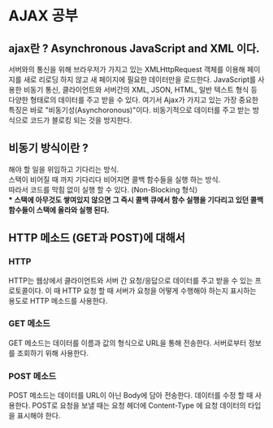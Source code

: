 # AJAX 공부

## ajax란 ? Asynchronous JavaScript and XML 이다.

서버와의 통신을 위해 브라우저가 가지고 있는 XMLHttpRequest 객체를 이용해 페이지를 새로 리로딩 하지 않고 새 페이지에 필요한 데이터만을 로드한다. JavaScript를 사용한 비동기 통신, 클라이언트와 서버간의 XML, JSON, HTML, 일반 텍스트 형식 등 다양한 형태로의 데이터를 주고 받을 수 있다. 여기서 Ajax가 가지고 있는 가장 중요한 특징은 바로 "비동기성(Asynchoronous)"이다. 비동기적으로 데이터를 주고 받는 방식으로 코드가 블로킹 되는 것을 방지한다.

## 비동기 방식이란 ?

해야 할 일을 위임하고 기다리는 방식.
<br />
스택이 비어질 때 까지 기다리다 비어지면 콜백 함수들을 실행 하는 방식.
<br />
따라서 코드를 막힘 없이 실행 할 수 있다. (Non-Blocking 형식)
<br />
<strong>\* 스택에 아무것도 쌓여있지 않으면 그 즉시 콜백 큐에서 함수 실행을 기다리고 있던 콜백 함수들이 스택에 올라와 실행 된다.</strong>

## HTTP 메소드 (GET과 POST)에 대해서

### HTTP

HTTP는 웹상에서 클라이언트와 서버 간 요청/응답으로 데이터를 주고 받을 수 있는 프로토콜이다. 이 때 HTTP 요청 할 때 서버가 요청을 어떻게 수행해야 하는지 표시하는 용도로 HTTP 메소드를 사용한다.

### GET 메소드

GET 메소드는 데이터를 이름과 값의 형식으로 URL을 통해 전송한다. 서버로부터 정보를 조회하기 위해 사용한다.

### POST 메소드

POST 메소드는 데이터를 URL이 아닌 Body에 담아 전송한다. 데이터를 수정 할 때 사용한다. POST로 요청을 보낼 때는 요청 헤더에 Content-Type 에 요청 데이터의 타입을 표시해야 한다.

